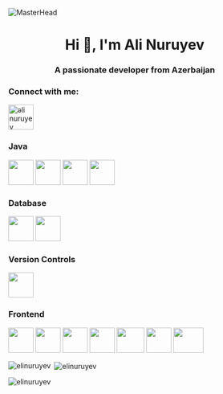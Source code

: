  ![MasterHead](https://www.uplers.com/wp-content/uploads/2022/04/Top-10-Java-Developer-Skills-to-Check-Evaluate-When-Hiring-for-Your-Business-Hire-Now.jpg)
<h1 align="center">Hi 👋, I'm Ali Nuruyev</h1>
<h3 align="center">A passionate developer from Azerbaijan</h3>

<h3 align="left">Connect with me:</h3>
<p align="left">
<a href="https://az.linkedin.com/in/ali-nuruyev-1aa792278?trk=people-guest_people_search-card" target="blank"><img align="center" 
                                                                                                               src ="https://cdn-icons-png.flaticon.com/512/174/174857.png"
                                                                                                               alt="əli nuruyev" height="50" width="50" /></a>

</p>
<h3 align="left">Java </h3>
<p align="left">
<img src="https://brandslogos.com/wp-content/uploads/thumbs/java-logo-vector-1.svg" height="50" width="50" />
<img src="https://cdn-icons-png.flaticon.com/512/5815/5815526.png" height="50" width="50" />
 <img src="https://media.licdn.com/dms/image/v2/D4E12AQEdS0M4GZ3ZMA/article-cover_image-shrink_600_2000/article-cover_image-shrink_600_2000/0/1668596168560?e=2147483647&v=beta&t=6aPntVft1UIyNirhownA97fUIjPpv0pQ5TLq6Xe_5z8" height="50" width="50" />
 <img src="https://encrypted-tbn0.gstatic.com/images?q=tbn:ANd9GcT8i4zPog-0j0JR_yZglxPhTPZXxN2iMTQ3Dw&s" height="50" width="50" />
</p>

<h3 align = "left">Database</h3>
<p align="left">
<img src="https://upload.wikimedia.org/wikipedia/commons/thumb/2/29/Postgresql_elephant.svg/1200px-Postgresql_elephant.svg.png" height="50" width="50" />
<img src="https://pngimg.com/uploads/mysql/small/mysql_PNG23.png" height="50" width="50" />
</p>
<h3 align = "left">Version Controls</h3>
<p align="left">
<img src="https://git-scm.com/images/logos/downloads/Git-Icon-1788C.png" height="50" width="50" />
</p>
<h3 align="left">Frontend </h3>
<p align="left"> 
<img src="https://cdn.iconscout.com/icon/free/png-256/free-html-5-logo-icon-download-in-svg-png-gif-file-formats--programming-langugae-language-pack-logos-icons-1175208.png?f=webp&w=256" height="50" width="50" />
<img src="https://img.icons8.com/fluent/512/css3.png" height="50" width="50" />
<img src="https://upload.wikimedia.org/wikipedia/commons/thumb/9/99/Unofficial_JavaScript_logo_2.svg/512px-Unofficial_JavaScript_logo_2.svg.png" height="50" width="50" />
<img src="https://brandslogos.com/wp-content/uploads/thumbs/bootstrap-logo-vector.svg" height="50" width="50" />
 <img src="https://upload.wikimedia.org/wikipedia/commons/thumb/a/a7/React-icon.svg/1200px-React-icon.svg.png" height="50" width="55" />
 <img src="https://cdn.worldvectorlogo.com/logos/redux.svg" height="50" width="50" />
  <img src="https://upload.wikimedia.org/wikipedia/commons/thumb/d/d5/Tailwind_CSS_Logo.svg/1024px-Tailwind_CSS_Logo.svg.png" height="50" width="60" />
</p>

<p><img align="left" src="https://github-readme-stats.vercel.app/api/top-langs?username=elinuruyev&show_icons=true&locale=en&layout=compact" alt="elinuruyev" /></p>

<p>&nbsp;<img align="center" src="https://github-readme-stats.vercel.app/api?username=elinuruyev&show_icons=true&locale=en" alt="elinuruyev" /></p>

<p><img align="center" src="https://github-readme-streak-stats.herokuapp.com/?user=elinuruyev&" alt="elinuruyev" /></p>

